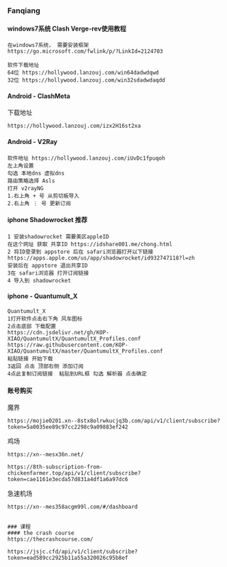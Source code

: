 ### Fanqiang
#### windows7系统 Clash Verge-rev使用教程
```
在windows7系统， 需要安装框架
https://go.microsoft.com/fwlink/p/?LinkId=2124703

软件下载地址   
64位 https://hollywood.lanzouj.com/win64dadwdqwd
32位 https://hollywood.lanzouj.com/win32sdadwdaqdd
```
#### Android - ClashMeta
下载地址
```
https://hollywood.lanzouj.com/izx2H16st2xa
```
#### Android - V2Ray 
```
软件地址 https://hollywood.lanzouj.com/iUvDc1fpuqoh
左上角设置
勾选 本地dns 虚拟dns
路由策略选择 Asls
打开 v2rayNG
1.右上角 + 号 从剪切板导入
2.右上角 ⋮ 号 更新订阅
```
#### iphone Shadowrocket 推荐
```
1 安装shadowrocket 需要美区appleID
在这个网址 获取 共享ID https://idshare001.me/chong.html
2 将ID登录到 appstore 后在 safari浏览器打开以下链接
https://apps.apple.com/us/app/shadowrocket/id932747118?l=zh
安装后在 appstore 退出共享ID
3在 safari浏览器 打开订阅链接
4 导入到 shadowrocket
```
#### iphone - Quantumult_X

```
Quantumult_X
1打开软件点击右下角 风车图标
2点击底部 下载配置
https://cdn.jsdelivr.net/gh/KOP-XIAO/QuantumultX/QuantumultX_Profiles.conf
https://raw.githubusercontent.com/KOP-XIAO/QuantumultX/master/QuantumultX_Profiles.conf
粘贴链接 开始下载
3返回 点击 顶部右侧 添加订阅
4点此复制订阅链接  粘贴到URL框 勾选 解析器 点击确定
```
#### 账号购买
魔界
```
https://mojie0201.xn--8stx8olrwkucjq3b.com/api/v1/client/subscribe?token=5a0035ee89c97cc2298c9a09883ef242
```
鸡场
```
https://xn--mesx36n.net/
```
```
https://8th-subscription-from-chickenfarmer.top/api/v1/client/subscribe?token=cae1161e3ecda57d831a4df1a6a97dc6
```
急速机场
```
https://xn--mes358acgm99l.com/#/dashboard


### 课程
#### the crash course
https://thecrashcourse.com/
```
```
https://jsjc.cfd/api/v1/client/subscribe?token=ead589cc2925b11a55a320026c95b8ef
```

